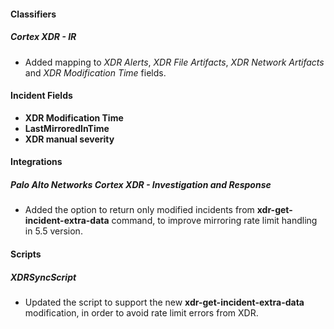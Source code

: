 
#### Classifiers
##### Cortex XDR - IR
- Added mapping to *XDR Alerts*, *XDR File Artifacts*, *XDR Network Artifacts* and *XDR Modification Time* fields.

#### Incident Fields
- **XDR Modification Time**
- **LastMirroredInTime**
- **XDR manual severity**

#### Integrations
##### Palo Alto Networks Cortex XDR - Investigation and Response
- Added the option to return only modified incidents from **xdr-get-incident-extra-data** command, to improve mirroring rate limit handling in 5.5 version. 

#### Scripts
##### XDRSyncScript
- Updated the script to support the new **xdr-get-incident-extra-data** modification, in order to avoid rate limit errors from XDR.
